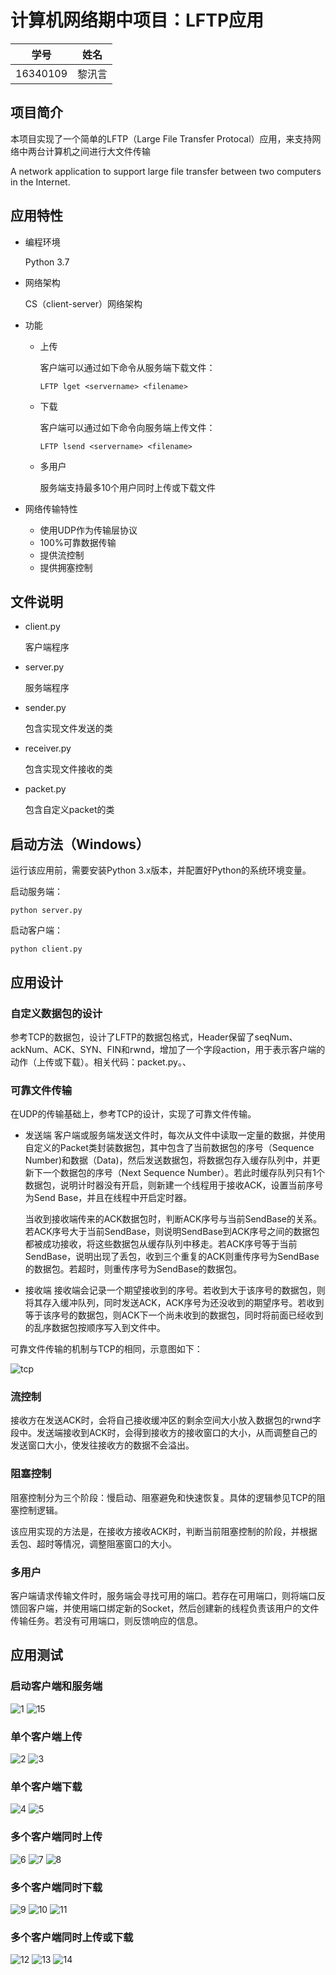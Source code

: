 # 计算机网络期中项目：LFTP应用

| 学号 | 姓名 |
| :-: | :-: |
| 16340109 | 黎汛言 |

## 项目简介
本项目实现了一个简单的LFTP（Large File Transfer Protocal）应用，来支持网络中两台计算机之间进行大文件传输

A network application to support large file transfer between two computers in the Internet.

## 应用特性
* 编程环境

	Python 3.7

* 网络架构

	CS（client-server）网络架构

* 功能
	* 上传

		客户端可以通过如下命令从服务端下载文件：

		```
		LFTP lget <servername> <filename>
		```

	* 下载

		客户端可以通过如下命令向服务端上传文件：

		```
		LFTP lsend <servername> <filename>
		```

	* 多用户

		服务端支持最多10个用户同时上传或下载文件

* 网络传输特性
	* 使用UDP作为传输层协议
	* 100%可靠数据传输
	* 提供流控制
	* 提供拥塞控制

## 文件说明
* client.py

	客户端程序

* server.py

	服务端程序

* sender.py

	包含实现文件发送的类

* receiver.py

	包含实现文件接收的类

* packet.py

	包含自定义packet的类

## 启动方法（Windows）
运行该应用前，需要安装Python 3.x版本，并配置好Python的系统环境变量。

启动服务端：

```
python server.py
```

启动客户端：

```
python client.py
```

## 应用设计

### 自定义数据包的设计

参考TCP的数据包，设计了LFTP的数据包格式，Header保留了seqNum、ackNum、ACK、SYN、FIN和rwnd，增加了一个字段action，用于表示客户端的动作（上传或下载）。相关代码：packet.py。、

### 可靠文件传输

在UDP的传输基础上，参考TCP的设计，实现了可靠文件传输。

* 发送端
	客户端或服务端发送文件时，每次从文件中读取一定量的数据，并使用自定义的Packet类封装数据包，其中包含了当前数据包的序号（Sequence Number)和数据（Data)，然后发送数据包，将数据包存入缓存队列中，并更新下一个数据包的序号（Next Sequence Number）。若此时缓存队列只有1个数据包，说明计时器没有开启，则新建一个线程用于接收ACK，设置当前序号为Send Base，并且在线程中开启定时器。

	当收到接收端传来的ACK数据包时，判断ACK序号与当前SendBase的关系。若ACK序号大于当前SendBase，则说明SendBase到ACK序号之间的数据包都被成功接收，将这些数据包从缓存队列中移走。若ACK序号等于当前SendBase，说明出现了丢包，收到三个重复的ACK则重传序号为SendBase的数据包。若超时，则重传序号为SendBase的数据包。

* 接收端
	接收端会记录一个期望接收到的序号。若收到大于该序号的数据包，则将其存入缓冲队列，同时发送ACK，ACK序号为还没收到的期望序号。若收到等于该序号的数据包，则ACK下一个尚未收到的数据包，同时将前面已经收到的乱序数据包按顺序写入到文件中。

可靠文件传输的机制与TCP的相同，示意图如下：

![tcp](/.Screenshots/tcp.png)


### 流控制

接收方在发送ACK时，会将自己接收缓冲区的剩余空间大小放入数据包的rwnd字段中。发送端接收到ACK时，会得到接收方的接收窗口的大小，从而调整自己的发送窗口大小，使发往接收方的数据不会溢出。

### 阻塞控制

阻塞控制分为三个阶段：慢启动、阻塞避免和快速恢复。具体的逻辑参见TCP的阻塞控制逻辑。

该应用实现的方法是，在接收方接收ACK时，判断当前阻塞控制的阶段，并根据丢包、超时等情况，调整阻塞窗口的大小。

### 多用户

客户端请求传输文件时，服务端会寻找可用的端口。若存在可用端口，则将端口反馈回客户端，并使用端口绑定新的Socket，然后创建新的线程负责该用户的文件传输任务。若没有可用端口，则反馈响应的信息。

## 应用测试

### 启动客户端和服务端

![1](/.Screenshots/1.png)
![15](/.Screenshots/15.png)

### 单个客户端上传

![2](./Screenshots/2.png)
![3](./Screenshots/3.png)

### 单个客户端下载

![4](./Screenshots/4.png)
![5](./Screenshots/5.png)

### 多个客户端同时上传

![6](./Screenshots/6.png)
![7](./Screenshots/7.png)
![8](./Screenshots/8.png)

### 多个客户端同时下载

![9](./Screenshots/9.png)
![10](./Screenshots/10.png)
![11](./Screenshots/11.png)

### 多个客户端同时上传或下载

![12](./Screenshots/12.png)
![13](./Screenshots/13.png)
![14](./Screenshots/14.png)
